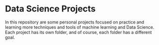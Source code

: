 # Data Science Projects
In this repository are some personal projects focused on practice and learning more techniques and tools of machine learning and Data Science. Each project has its own folder, and of course, each folder has a different goal. 
